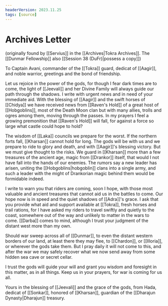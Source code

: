 ```yaml
---
headerVersion: 2023.11.25
tags: [source]
---
```

# Archives Letter
(originally found by [[Servius]] in the [[Archives|Tokra Archives]]. The [[Dunmar Fellowship]] also [[Session 38 (DuFr)|possess a copy]])

To Captain Avani, commander of the [[Tokra]] guard, dedicat of [[Aagir]], and noble warrior, greetings and the bond of friendship.

Let us rejoice in the power of the gods, for though I fear dark times are to come, the light of [[Jeevali]] and her Divine Family will always guide our path through the shadows. I write with urgent news and in need of your immediate aid. With the blessing of [[Aagir]] and the swift horses of [[Chidya]] we have received news from [[Raven's Hold]] of a great host of [[Hobgoblins]], most of the Death Moon clan but with many allies, trolls and ogres among them, moving through the passes. In my prayers I feel a growing premonition that [[Raven's Hold]] will fall, for against a force so large what castle could hope to hold?

The wisdom of [[Laka]] councils we prepare for the worst. If the northern forts fall, [[Kharsan]] cannot hold for long. The gods will be with us and we prepare to ride to glory and death, and with [[Aagir]]'s blessing victory. But we must give thought to the risks. We guard in [[Kharsan]] more than a few treasures of the ancient age, magic from [[Drankor]] itself, that would I not have fall into the hands of our enemies. The rumors say a new leader has arisen, uniting the [[Hobgoblins|hobgoblin]] clans into a single army, and such a leader with the might of Drankorian magic behind them would be formidable indeed.

I write to warn you that riders are coming, soon I hope, with those most valuable and ancient treasures that cannot aid us in the battles to come. Our hope now is in speed and the quiet shadows of [[Adra]]'s grace. I ask that you provide what aid and support available at [[Tokra]], fresh horses and trail rations, for I have asked my riders to travel swiftly and quietly to the coast, somewhere out of the way and unlikely to matter in the wars to come. [[Darba]] comes to mind, although I trust your judgment of the distant west more than my own.

Should war sweep across all of [[Dunmar]], to even the distant western borders of our land, at least there they may flee, to [[Chardon]], or [[Illoria]], or wherever the gods take them. But I pray daily it will not come to this, and after the war we may safely recover what we now send away from some hidden sea cave or secret cellar.

I trust the gods will guide your will and grant you wisdom and foresight in this matter, as in all things. Keep us in your prayers, for war is coming for us all.

Yours in the blessing of [[Jeevali]] and the grace of the gods, from Hada, dedicat of [[Sonkar]], honored of [[Kharsan]], guardian of the [[Dharajun Dynasty|Dharajun]] treasury.